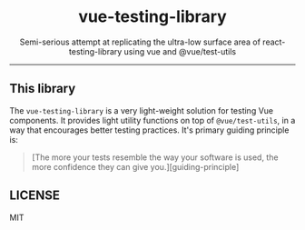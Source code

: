 <div align="center">
<h1>vue-testing-library</h1>

<p>Semi-serious attempt at replicating the ultra-low surface area of react-testing-library using vue and @vue/test-utils</p>

</div>

<hr />

## This library

The `vue-testing-library` is a very light-weight solution for testing Vue
components. It provides light utility functions on top of `@vue/test-utils`, in a way that encourages better testing practices.
It's primary guiding principle is:

> [The more your tests resemble the way your software is used, the more confidence they can give you.][guiding-principle]

## LICENSE

MIT